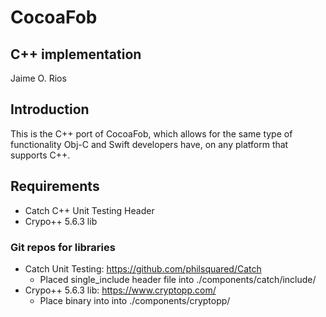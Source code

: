 # CocoaFob

## C++ implementation
Jaime O. Rios


## Introduction
This is the C++ port of CocoaFob, which allows for the same type of functionality Obj-C and Swift developers have, on any platform that supports C++.

## Requirements
* Catch C++ Unit Testing Header
* Crypo++ 5.6.3 lib 

### Git repos for libraries
* Catch Unit Testing: https://github.com/philsquared/Catch
   * Placed single_include header file into ./components/catch/include/
* Crypo++ 5.6.3 lib: https://www.cryptopp.com/
   * Place binary into into ./components/cryptopp/